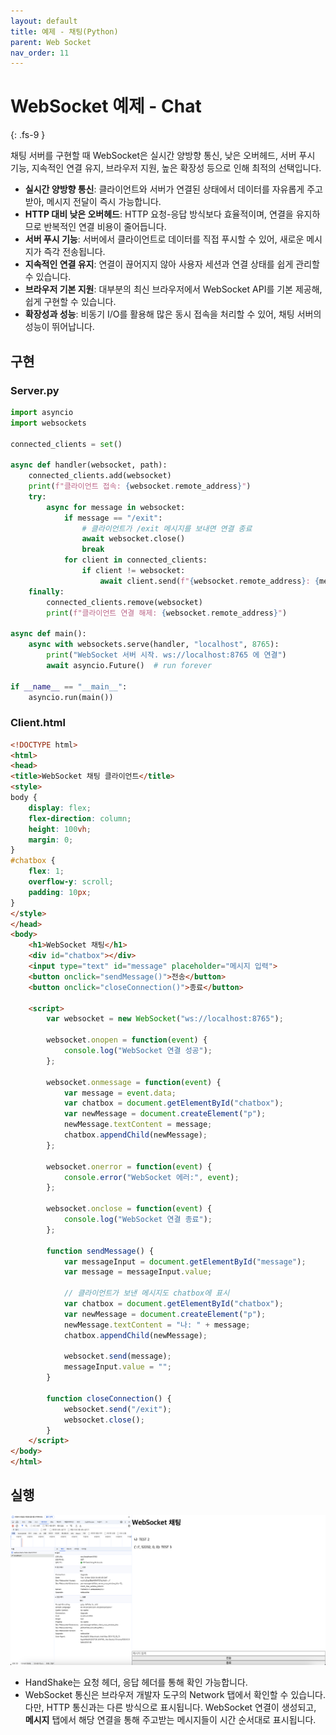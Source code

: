 ```yaml
---
layout: default
title: 예제 - 채팅(Python)
parent: Web Socket
nav_order: 11
---
```

# WebSocket 예제 - Chat 
{: .fs-9 }

채팅 서버를 구현할 때 WebSocket은 실시간 양방향 통신, 낮은 오버헤드, 서버 푸시 기능, 지속적인 연결 유지, 브라우저 지원, 높은 확장성 등으로 인해 최적의 선택입니다.

- **실시간 양방향 통신**: 클라이언트와 서버가 연결된 상태에서 데이터를 자유롭게 주고받아, 메시지 전달이 즉시 가능합니다.
- **HTTP 대비 낮은 오버헤드**: HTTP 요청-응답 방식보다 효율적이며, 연결을 유지하므로 반복적인 연결 비용이 줄어듭니다.
- **서버 푸시 기능**: 서버에서 클라이언트로 데이터를 직접 푸시할 수 있어, 새로운 메시지가 즉각 전송됩니다.
- **지속적인 연결 유지**: 연결이 끊어지지 않아 사용자 세션과 연결 상태를 쉽게 관리할 수 있습니다.
- **브라우저 기본 지원**: 대부분의 최신 브라우저에서 WebSocket API를 기본 제공해, 쉽게 구현할 수 있습니다.
- **확장성과 성능**: 비동기 I/O를 활용해 많은 동시 접속을 처리할 수 있어, 채팅 서버의 성능이 뛰어납니다.

## 구현 

### Server.py 
```python
import asyncio
import websockets

connected_clients = set()

async def handler(websocket, path):
    connected_clients.add(websocket)
    print(f"클라이언트 접속: {websocket.remote_address}")
    try:
        async for message in websocket:
            if message == "/exit":
                # 클라이언트가 /exit 메시지를 보내면 연결 종료
                await websocket.close()
                break
            for client in connected_clients:
                if client != websocket:
                    await client.send(f"{websocket.remote_address}: {message}")
    finally:
        connected_clients.remove(websocket)
        print(f"클라이언트 연결 해제: {websocket.remote_address}")

async def main():
    async with websockets.serve(handler, "localhost", 8765):
        print("WebSocket 서버 시작. ws://localhost:8765 에 연결")
        await asyncio.Future()  # run forever

if __name__ == "__main__":
    asyncio.run(main())
```


### Client.html
```html
<!DOCTYPE html>
<html>
<head>
<title>WebSocket 채팅 클라이언트</title>
<style>
body {
    display: flex;
    flex-direction: column;
    height: 100vh;
    margin: 0;
}
#chatbox {
    flex: 1;
    overflow-y: scroll;
    padding: 10px;
}
</style>
</head>
<body>
    <h1>WebSocket 채팅</h1>
    <div id="chatbox"></div>
    <input type="text" id="message" placeholder="메시지 입력">
    <button onclick="sendMessage()">전송</button>
    <button onclick="closeConnection()">종료</button>

    <script>
        var websocket = new WebSocket("ws://localhost:8765");

        websocket.onopen = function(event) {
            console.log("WebSocket 연결 성공");
        };

        websocket.onmessage = function(event) {
            var message = event.data;
            var chatbox = document.getElementById("chatbox");
            var newMessage = document.createElement("p");
            newMessage.textContent = message;
            chatbox.appendChild(newMessage);
        };

        websocket.onerror = function(event) {
            console.error("WebSocket 에러:", event);
        };

        websocket.onclose = function(event) {
            console.log("WebSocket 연결 종료");
        };

        function sendMessage() {
            var messageInput = document.getElementById("message");
            var message = messageInput.value;
            
            // 클라이언트가 보낸 메시지도 chatbox에 표시
            var chatbox = document.getElementById("chatbox");
            var newMessage = document.createElement("p");
            newMessage.textContent = "나: " + message; 
            chatbox.appendChild(newMessage);

            websocket.send(message);
            messageInput.value = "";
        }

        function closeConnection() {
            websocket.send("/exit");
            websocket.close();
        }
    </script>
</body>
</html>
```

## 실행 
![](../../assets/images/web-socket/chat-image.png)
- HandShake는 요청 헤더, 응답 헤더를 통해 확인 가능합니다.
- WebSocket 통신은 브라우저 개발자 도구의 Network 탭에서 확인할 수 있습니다. 다만, HTTP 통신과는 다른 방식으로 표시됩니다. WebSocket 연결이 생성되고, **메시지** 탭에서 해당 연결을 통해 주고받는 메시지들이 시간 순서대로 표시됩니다.
